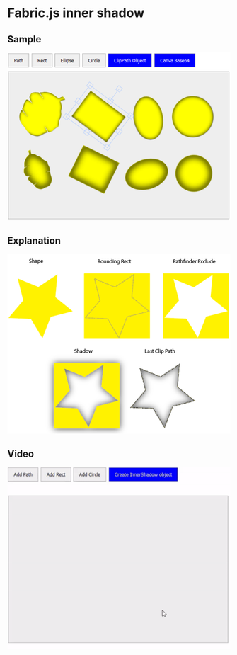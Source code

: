 # Fabric.js inner shadow

## Sample
<img src="src/sample-1.png">

## Explanation
<img src="src/show-me-the-code.png">

## Video
<img src="src/sample-full.gif">
